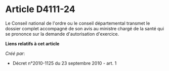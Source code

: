 # Article D4111-24

Le Conseil national de l'ordre ou le conseil départemental transmet le dossier complet accompagné de son avis au ministre
chargé de la santé qui se prononce sur la demande d'autorisation d'exercice.

**Liens relatifs à cet article**

_Créé par_:

  - Décret n°2010-1125 du 23 septembre 2010 - art. 1
